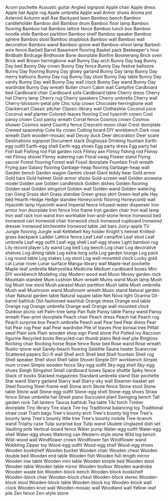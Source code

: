 Acorn pochette
Acoustic guitar
Angled signpost
Apple chair
Apple dress
Apple hat
Apple rug
Apple umbrella
Apple wall
Armor shoes
Aroma pot
Asteroid
Autumn wall
Axe
Backyard lawn
Bamboo bench
Bamboo candleholder
Bamboo doll
Bamboo drum
Bamboo floor lamp
Bamboo flooring
Bamboo hat
Bamboo lattice fence
Bamboo lunch box
Bamboo noodle slide
Bamboo partition
Bamboo shelf
Bamboo speaker
Bamboo sphere
Bamboo stool
Bamboo stopblock
Bamboo wall
Bamboo wall decoration
Bamboo wand
Bamboo-grove wall
Bamboo-shoot lamp
Barbed-wire fence
Barbell
Barrel
Basement flooring
Basket pack
Beekeeper's hive
Birdbath
Birdcage
Birdhouse
Bone doorplate
Bonfire
Boomerang
Brick oven
Brick well
Brown herringbone wall
Bunny Day arch
Bunny Day bag
Bunny Day bed
Bunny Day crown
Bunny Day fence
Bunny Day festive balloons
Bunny Day flooring
Bunny Day glowy garland
Bunny Day lamp
Bunny Day merry balloons
Bunny Day rug
Bunny Day stool
Bunny Day table
Bunny Day vanity
Bunny Day wall
Bunny Day wall clock
Bunny Day wand
Bunny Day wardrobe
Bunny Day wreath
Butter churn
Cabin wall
Campfire
Cardboard bed
Cardboard chair
Cardboard sofa
Cardboard table
Cherry dress
Cherry hat
Cherry lamp
Cherry rug
Cherry speakers
Cherry umbrella
Cherry wall
Cherry-blossom-petal pile
Chic tulip crown
Chocolate herringbone wall
Clackercart
Classic pitcher
Classic-library wall
Clothesline
Coconut juice
Coconut wall planter
Colored-leaves flooring
Cool hyacinth crown
Cool pansy crown
Cool pansy wreath
Corral fence
Cosmos crown
Cosmos shower
Cosmos wand
Country fence
Crescent-moon chair
Crest doorplate
Crewed spaceship
Cute lily crown
Cutting board
DIY workbench
Dark rose wreath
Dark wooden-mosaic wall
Decoy duck
Deer decoration
Deer scare
Destinations signpost
Document stack
Doghouse
Drinking fountain
Earth-egg outfit
Earth-egg shell
Earth-egg shoes
Egg party dress
Egg party hat
Fish bait
Fishing rod
Flat garden rock
Flimsy axe
Flimsy fishing rod
Flimsy net
Flimsy shovel
Flimsy watering can
Floral swag
Flower stand
Flying saucer
Forest flooring
Forest wall
Fossil doorplate
Fountain
Fruit wreath
Frying pan
Galaxy flooring
Garbage-heap flooring
Garbage-heap wall
Garden bench
Garden wagon
Gemini closet
Giant teddy bear
Gold armor
Gold bars
Gold helmet
Gold-armor shoes
Gold-screen wall
Golden arowana model
Golden axe
Golden candlestick
Golden dishes
Golden flooring
Golden seat
Golden slingshot
Golden wall
Golden wand
Golden watering can
Gong
Grass skirt
Grass standee
Green grass skirt
Green-leaf pile
Hay bed
Hearth
Hedge
Hedge standee
Honeycomb flooring
Honeycomb wall
Hyacinth lamp
Hyacinth wand
Imperial fence
Infused-water dispenser
Iron armor
Iron doorplate
Iron fence
Iron frame
Iron garden chair
Iron wall lamp
Iron wall rack
Iron wand
Iron worktable
Iron-and-stone fence
Ironwood bed
Ironwood cart
Ironwood chair
Ironwood clock
Ironwood cupboard
Ironwood dresser
Ironwood kitchenette
Ironwood table
Jail bars
Juicy-apple TV
Jungle flooring
Jungle wall
Kettlebell
Key holder
Knight's helmet
Knitted-grass backpack
Ladder
Lattice fence
Leaf
Leaf campfire
Leaf stool
Leaf umbrella
Leaf-egg outfit
Leaf-egg shell
Leaf-egg shoes
Light bamboo rug
Lily record player
Lily wand
Log bed
Log bench
Log chair
Log decorative shelves
Log dining table
Log extra-long sofa
Log garden lounge
Log pack
Log round table
Log stakes
Log stool
Log wall-mounted clock
Lucky gold cat
Lunar rover
Lunar surface
Manga-library wall
Maple-leaf pochette
Maple-leaf umbrella
Matryoshka
Medicine
Medium cardboard boxes
Mini DIY workbench
Modeling clay
Modern wood wall
Moon
Mossy garden rock
Mountain standee
Mum cushion
Mum wreath
Mums wand
Mush lamp
Mush log
Mush low stool
Mush parasol
Mush partition
Mush table
Mush umbrella
Mush wall
Mushroom wand
Mushroom wreath
Music stand
Natural garden chair
Natural garden table
Natural square table
Net
Nova light
Ocarina
Oil-barrel bathtub
Old-fashioned washtub
Orange dress
Orange end table
Orange rug
Orange umbrella
Orange wall
Orange wall-mounted clock
Outdoor picnic set
Palm-tree lamp
Pan flute
Pansy table
Pansy wand
Pansy wreath
Paw-print doorplate
Peach chair
Peach dress
Peach hat
Peach rug
Peach surprise box
Peach umbrella
Peach wall
Pear bed
Pear dress
Pear hat
Pear rug
Pear wall
Pear wardrobe
Pile of leaves
Pine bonsai tree
Pitfall seed
Plain sink
Plain wooden shop sign
Pond stone
Pot
Potted ivy
Raccoon figurine
Recycled boots
Recycled-can thumb piano
Red-leaf pile
Ringtoss
Rocking chair
Rocking horse
Rope fence
Rose bed
Rose wand
Rose wreath
Rustic-stone wall
Sandy-beach flooring
Satellite
Sauna heater
Scarecrow
Scattered papers
Sci-fi wall
Shell arch
Shell bed
Shell fountain
Shell rug
Shell speaker
Shell stool
Shell table
Shovel
Simple DIY workbench
Simple mum crown
Simple wooden fence
Sky-egg outfit
Sky-egg shell
Sky-egg shoes
Sleigh
Slingshot
Small cardboard boxes
Space shuttle
Spiky fence
Stack of books
Stacked magazines
Standard umbrella stand
Star pochette
Star wand
Starry garland
Starry wall
Starry-sky wall
Steamer-basket set
Steel flooring
Steel-frame wall
Stone arch
Stone fence
Stone stool
Stone table
Stone wall
Stone-egg outfit
Stone-egg shell
Stone-egg shoes
Straw fence
Straw umbrella hat
Street piano
Succulent plant
Swinging bench
Tall garden rock
Tall lantern
Taurus bathtub
Tea table
Tiki torch
Timber doorplate
Tiny library
Tire stack
Tire toy
Traditional balancing toy
Traditional straw coat
Trash bags
Tree's bounty arch
Tree's bounty big tree
Tree's bounty lamp
Tree's bounty little tree
Tree's bounty mobile
Tree-branch wand
Trophy case
Tulip surprise box
Tulip wand
Ukulele
Unglazed dish set
Vaulting pole
Vertical-board fence
Water pump
Water-egg outfit
Water-egg shell
Water-egg shoes
Watering can
Western-style stone
Wild log bench
Wild-wood wall
Windflower crown
Windflower fan
Windflower wand
Wobbling Zipper toy
Wood-egg outfit
Wood-egg shell
Wood-egg shoes
Wooden bookshelf
Wooden bucket
Wooden chair
Wooden chest
Wooden double bed
Wooden end table
Wooden fish
Wooden full-length mirror
Wooden low table
Wooden mini table
Wooden simple bed
Wooden stool
Wooden table
Wooden table mirror
Wooden toolbox
Wooden wardrobe
Wooden waste bin
Wooden-block bench
Wooden-block bookshelf
Wooden-block chair
Wooden-block chest
Wooden-block stereo
Wooden-block stool
Wooden-block table
Wooden-block toy
Wooden-block wall clock
Wooden-knot wall
Wooden-mosaic wall
Woodland wall
Yellow-leaf pile
Zen fence
Zen-style stone
